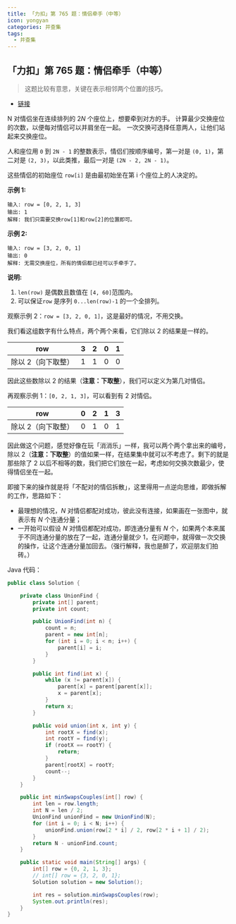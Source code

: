 ```yaml
---
title: 「力扣」第 765 题：情侣牵手（中等）
icon: yongyan
categories: 并查集
tags:
  - 并查集
---
```


## 「力扣」第 765 题：情侣牵手（中等）

> 这题比较有意思，关键在表示相邻两个位置的技巧。

+ [链接](https://leetcode-cn.com/problems/couples-holding-hands/)

N 对情侣坐在连续排列的 $2N$ 个座位上，想要牵到对方的手。 计算最少交换座位的次数，以便每对情侣可以并肩坐在一起。 *一*次交换可选择任意两人，让他们站起来交换座位。

人和座位用 `0` 到 `2N - 1` 的整数表示，情侣们按顺序编号，第一对是 `(0, 1)`，第二对是 `(2, 3)`，以此类推，最后一对是 `(2N - 2, 2N - 1)`。

这些情侣的初始座位 `row[i]` 是由最初始坐在第 i 个座位上的人决定的。

**示例 1:**

```
输入: row = [0, 2, 1, 3]
输出: 1
解释: 我们只需要交换row[1]和row[2]的位置即可。
```

**示例 2:**

```
输入: row = [3, 2, 0, 1]
输出: 0
解释: 无需交换座位，所有的情侣都已经可以手牵手了。
```

**说明:**

1. `len(row)` 是偶数且数值在 `[4, 60]`范围内。
2. 可以保证`row` 是序列 `0...len(row)-1` 的一个全排列。





观察示例 2：`row = [3, 2, 0, 1]`，这是最好的情况，不用交换。

我们看这组数字有什么特点，两个两个来看，它们除以 $2$ 的结果是一样的。

| row                | 3    | 2    | 0    | 1    |
| ------------------ | ---- | ---- | ---- | ---- |
| 除以 2（向下取整） | 1    | 1    | 0    | 0    |


因此这些数除以 $2$ 的结果（**注意：下取整**），我们可以定义为第几对情侣。

再观察示例 1：`[0, 2, 1, 3]`，可以看到有 2 对情侣。

| row                | 0    | 2    | 1    | 3    |
| ------------------ | ---- | ---- | ---- | ---- |
| 除以 2（向下取整） | 0    | 1    | 0    | 1    |

因此做这个问题，感觉好像在玩「消消乐」一样，我可以两个两个拿出来的编号，除以 $2$（**注意：下取整**）的值如果一样，在结果集中就可以不考虑了。剩下的就是那些除了 $2$ 以后不相等的数，我们把它们放在一起，考虑如何交换次数最少，使得情侣坐在一起。

即接下来的操作就是将「不配对的情侣拆散」，这里得用一点逆向思维，即做拆解的工作，思路如下：

+ 最理想的情况，$N$ 对情侣都配对成功，彼此没有连接，如果画在一张图中，就表示有 $N$ 个连通分量；
+ 一开始可以假设 $N$ 对情侣都配对成功，即连通分量有 $N$ 个，如果两个本来属于不同连通分量的放在了一起，连通分量就少 $1$，在问题中，就得做一次交换的操作，让这个连通分量加回去。（强行解释，我也是醉了，欢迎朋友们拍砖。）

Java 代码：
```java
public class Solution {

    private class UnionFind {
        private int[] parent;
        private int count;

        public UnionFind(int n) {
            count = n;
            parent = new int[n];
            for (int i = 0; i < n; i++) {
                parent[i] = i;
            }
        }

        public int find(int x) {
            while (x != parent[x]) {
                parent[x] = parent[parent[x]];
                x = parent[x];
            }
            return x;
        }

        public void union(int x, int y) {
            int rootX = find(x);
            int rootY = find(y);
            if (rootX == rootY) {
                return;
            }
            parent[rootX] = rootY;
            count--;
        }
    }

    public int minSwapsCouples(int[] row) {
        int len = row.length;
        int N = len / 2;
        UnionFind unionFind = new UnionFind(N);
        for (int i = 0; i < N; i++) {
            unionFind.union(row[2 * i] / 2, row[2 * i + 1] / 2);
        }
        return N - unionFind.count;
    }

    public static void main(String[] args) {
        int[] row = {0, 2, 1, 3};
        // int[] row = {3, 2, 0, 1};
        Solution solution = new Solution();

        int res = solution.minSwapsCouples(row);
        System.out.println(res);
    }
}
```